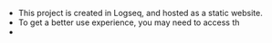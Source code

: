- This project is created in Logseq, and hosted as a static website.
- To get a better use experience, you may need to access th
-